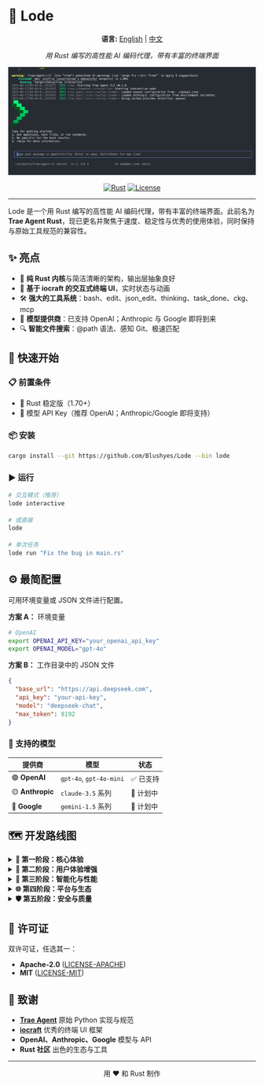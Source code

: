 # 🚀 Lode

<div align="center">

**语言:** [English](README.md) | [中文](README_zh.md)

_用 Rust 编写的高性能 AI 编码代理，带有丰富的终端界面_

![demo](./images/demo.gif)

[![Rust](https://img.shields.io/badge/rust-1.70+-orange.svg)](https://www.rust-lang.org)
[![License](https://img.shields.io/badge/license-MIT%2FApache--2.0-blue.svg)](LICENSE-MIT)

</div>

---

Lode 是一个用 Rust 编写的高性能 AI 编码代理，带有丰富的终端界面。此前名为 **Trae Agent Rust**，现已更名并聚焦于速度、稳定性与优秀的使用体验，同时保持与原始工具规范的兼容性。

## ✨ 亮点

- 🦀 **纯 Rust 内核**与简洁清晰的架构，输出层抽象良好
- 🎨 **基于 iocraft 的交互式终端 UI**，实时状态与动画
- 🛠️ **强大的工具系统**：bash、edit、json_edit、thinking、task_done、ckg、mcp
- 🤖 **模型提供商**：已支持 OpenAI；Anthropic 与 Google 即将到来
- 🔍 **智能文件搜索**：@path 语法、感知 Git、极速匹配

## 🚀 快速开始

### 📋 前置条件

- 🦀 Rust 稳定版（1.70+）
- 🔑 模型 API Key（推荐 OpenAI；Anthropic/Google 即将支持）

### 📦 安装

```bash
cargo install --git https://github.com/Blushyes/Lode --bin lode
```

### ▶️ 运行

```bash
# 交互模式（推荐）
lode interactive

# 或直接
lode

# 单次任务
lode run "Fix the bug in main.rs"
```

## ⚙️ 最简配置

可用环境变量或 JSON 文件进行配置。

**方案 A：** 环境变量

```bash
# OpenAI
export OPENAI_API_KEY="your_openai_api_key"
export OPENAI_MODEL="gpt-4o"
```

**方案 B：** 工作目录中的 JSON 文件

```json
{
  "base_url": "https://api.deepseek.com",
  "api_key": "your-api-key",
  "model": "deepseek-chat",
  "max_token": 8192
}
```

### 🤖 支持的模型

| 提供商           | 模型                    | 状态      |
| ---------------- | ----------------------- | --------- |
| 🟢 **OpenAI**    | `gpt-4o`, `gpt-4o-mini` | ✅ 已支持 |
| 🟡 **Anthropic** | `claude-3.5` 系列       | 🚧 计划中 |
| 🔵 **Google**    | `gemini-1.5` 系列       | 🚧 计划中 |

## 🗺️ 开发路线图

<details>
<summary><strong>🚀 第一阶段：核心体验</strong></summary>

| 优先级 | 功能特性                   | 描述                                                                              |
| ------ | -------------------------- | --------------------------------------------------------------------------------- |
| 🔥 高  | **首次进入配置管理**       | 引导式向导（检测/创建 openai.json 或环境变量），校验 API Key，提供默认模型与示例  |
| 🔥 高  | **重构、优化配置加载逻辑** | 统一优先级（CLI 参数 > 环境变量 > JSON 文件）、更友好的错误提示与诊断、可选热加载 |
| 🔥 高  | **Tool Call 权限系统**     | 按工具/命令/目录白名单、交互确认、防越权与敏感操作提示                            |

</details>

<details>
<summary><strong>🎨 第二阶段：用户体验增强</strong></summary>

| 优先级 | 功能特性                                  | 描述                                                   |
| ------ | ----------------------------------------- | ------------------------------------------------------ |
| 🟡 中  | **支持 LODE.md 自定义提示词**             | 项目/子目录级覆盖、场景化模板（bugfix/重构/文档/测试） |
| 🟡 中  | **UI 布局优化与统一化**                   | Header/Status/Input 风格统一、键位与交互一致性优化     |
| 🟡 中  | **轨迹回放与导出**                        | Trajectory 可视化、一键回放、导出为 JSON/Markdown      |
| 🎨 低  | **需要一个和 gemini-cli 风格类似的 logo** | 视觉标识设计                                           |

</details>

<details>
<summary><strong>🤖 第三阶段：智能化与性能</strong></summary>

| 优先级 | 功能特性             | 描述                                           |
| ------ | -------------------- | ---------------------------------------------- |
| 🟡 中  | **多模型与自动路由** | 按任务类型自动选择模型，失败自动降级与重试策略 |
| 🟡 中  | **上下文优化与缓存** | 文件摘要缓存、重复引用去重、Token 预算控制     |
| 🔵 低  | **MCP 扩展生态**     | 常用 Provider 预设与模板，一键启停外部工具     |

</details>

<details>
<summary><strong>🌐 第四阶段：平台与生态</strong></summary>

| 优先级 | 功能特性                 | 描述                                          |
| ------ | ------------------------ | --------------------------------------------- |
| 🔵 低  | **core 支持打包为 WASM** | 浏览器/插件环境可用，同构工具接口与最小运行时 |
| 🔵 低  | **跨平台增强**           | macOS/Linux/Windows/WSL 细节适配与稳定性提升  |
| 🔵 低  | **插件化工具系统**       | 第三方工具注册规范、版本与依赖声明            |

</details>

<details>
<summary><strong>🛡️ 第五阶段：安全与质量</strong></summary>

| 优先级 | 功能特性           | 描述                                           |
| ------ | ------------------ | ---------------------------------------------- |
| 🟡 中  | **安全与速率限制** | 沙箱模式（受限 bash/网络开关）、并发与速率限制 |
| 🔵 低  | **测试与基准**     | 端到端测试样例、性能基准与对比报告             |

</details>

## 📄 许可证

双许可证，任选其一：

- **Apache-2.0** ([LICENSE-APACHE](LICENSE-APACHE))
- **MIT** ([LICENSE-MIT](LICENSE-MIT))

## 🙏 致谢

- **[Trae Agent](https://github.com/trae-ai/trae-agent)** 原始 Python 实现与规范
- **[iocraft](https://github.com/ccbrown/iocraft)** 优秀的终端 UI 框架
- **OpenAI、Anthropic、Google** 模型与 API
- **Rust 社区** 出色的生态与工具

---

<div align="center">

用 ❤️ 和 Rust 制作

</div>
